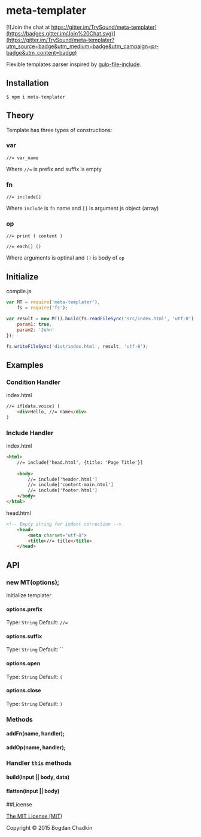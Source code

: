 # meta-templater

[![Join the chat at https://gitter.im/TrySound/meta-templater](https://badges.gitter.im/Join%20Chat.svg)](https://gitter.im/TrySound/meta-templater?utm_source=badge&utm_medium=badge&utm_campaign=pr-badge&utm_content=badge)

Flexible templates parser inspired by [gulp-file-include](https://github.com/coderhaoxin/gulp-file-include).

## Installation

```
$ npm i meta-templater
```

## Theory

Template has three types of constructions:

### var

`//= var_name`

Where `//=` is prefix and suffix is empty

### fn

`//= include[]`

Where `include` is `fn` name and `[]` is argument js object (array)

### op

`//= print ( content )`

`//= each[] ()`

Where arguments is optinal and `()` is body of `op`


## Initialize

compile.js
```js
var MT = require('meta-templater'),
	fs = require('fs');

var result = new MT().build(fs.readFileSync('src/index.html', 'utf-8'), {
	param1: true,
	param2: 'John'
});

fs.writeFileSync('dist/index.html', result, 'utf-8');
```

## Examples

### Condition Handler

index.html
```html
//= if[data.voice] (
	<div>Hello, //= name</div>
)
```

### Include Handler

index.html
```html
<html>
	//= include['head.html', {title: 'Page Title'}]
	
	<body>
		//= include['header.html']
		//= include['content-main.html']
		//= include['footer.html']
	</body>
</html>
```

head.html
```html
<!-- Empty string for indent correction -->
	<head>
		<meta charset="utf-8">
		<title>//= title</title>
	</head>

```


## API

### new MT(options);

Initialize templater

#### options.prefix

Type: `String` Default: `//=`

#### options.suffix

Type: `String` Default: ``

#### options.open

Type: `String` Default: `(`

#### options.close

Type: `String` Default: `)`

### Methods

#### addFn(name, handler);

#### addOp(name, handler);

### Handler `this` methods

#### build(input || body, data)

#### flatten(input || body)


##License

[The MIT License (MIT)](LICENSE)

Copyright &copy; 2015 Bogdan Chadkin
